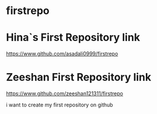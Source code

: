 # firstrepo

# Hina`s First Repository link
https://www.github.com/asadali0999/firstrepo

# Zeeshan First Repository link
https://www.github.com/zeeshan121311/firstrepo


i want to create my first repository on github
